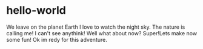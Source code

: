 # hello-world
We leave on the planet Earth
I love to watch the night sky.
The nature is calling me!
I can't see anythink!
Well what about now?
Super!Lets make now some fun!
Ok im redy for this adventure.
